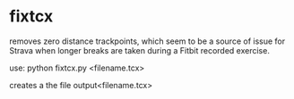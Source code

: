 # fixtcx

removes zero distance trackpoints, which seem to be a source of issue for Strava when longer breaks are taken during a Fitbit recorded exercise.

use: python fixtcx.py <filename.tcx>

creates a the file output<filename.tcx>
